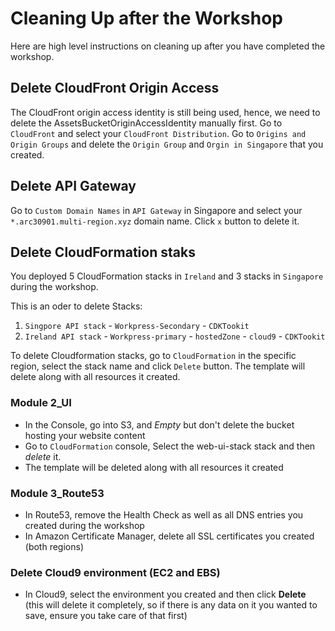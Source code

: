 # Cleaning Up after the Workshop

Here are high level instructions on cleaning up after you have completed the
workshop.

## Delete CloudFront Origin Access
The CloudFront origin access identity is still being used, hence, we need to delete the AssetsBucketOriginAccessIdentity manually first.
Go to `CloudFront` and select your `CloudFront Distribution`. Go to `Origins and Origin Groups` and delete the `Origin Group` and `Orgin in Singapore` that you created.

## Delete API Gateway
Go to `Custom Domain Names` in `API Gateway` in Singapore and select your `*.arc30901.multi-region.xyz` domain name. Click `x` button to delete it.

## Delete CloudFormation staks

You deployed 5 CloudFormation stacks in `Ireland` and 3 stacks in `Singapore` during the workshop.

<!-- * Ireland: `Ireland API stack`, `Workpress-primary`, `hostedZone`, `cloud9`, `CDKTookit`
* Singapore: `Singpore API stack`, `Workpress-Secondary`, `CDKTookit` -->

This is an oder to delete Stacks:
1. `Singpore API stack` - `Workpress-Secondary` - `CDKTookit`
2. `Ireland API stack` - `Workpress-primary` - `hostedZone` - `cloud9` - `CDKTookit`

To delete Cloudformation stacks, go to `CloudFormation` in the specific region, select the stack name and click `Delete` button. The template will delete along with all resources it created. 

### Module 2_UI

- In the Console, go into S3, and *Empty* but don't delete the bucket hosting
  your website content
- Go to `CloudFormation` console, Select the web-ui-stack stack and then *delete* it.
- The template will be deleted along with all resources it created

### Module 3_Route53

- In Route53, remove the Health Check as well as all DNS entries you created
  during the workshop
- In Amazon Certificate Manager, delete all SSL certificates you created (both regions)


### Delete Cloud9 environment (EC2 and EBS)

- In Cloud9, select the environment you created and then click **Delete** (this will delete
  it completely, so if there is any data on it you wanted to save, ensure you take
  care of that first)
